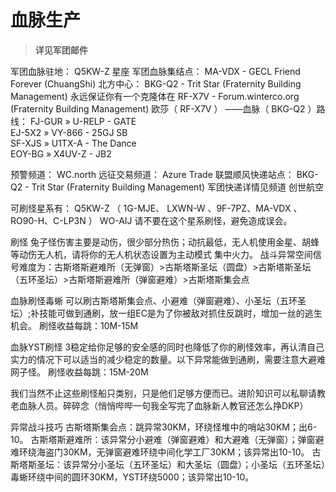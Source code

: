 # 血脉生产

> **详见军团邮件**

军团血脉驻地： Q5KW-Z 星座 军团血脉集结点： MA-VDX - GECL Friend Forever \(ChuangShi\) 北方中心： BKG-Q2 - Trit Star \(Fraternity Building Management\) 永远保证你有一个克隆体在 RF-X7V - Forum.winterco.org \(Fraternity Building Management\) 欧莎（ RF-X7V ） ——血脉（ BKG-Q2 ）路线： FJ-GUR » U-RELP - GATE  
EJ-5X2 » VY-866 - 25GJ SB  
SF-XJS » U1TX-A - The Dance  
EOY-BG » X4UV-Z - JB2

预警频道： WC.north 远征交易频道： Azure Trade 联盟顺风快递站点： BKG-Q2 - Trit Star \(Fraternity Building Management\) 军团快递详情见频道 创世航空

可刷怪星系有： Q5KW-Z （ 1G-MJE、 LXWN-W 、9F-7PZ、MA-VDX 、RO90-H、C-LP3N ） WO-AIJ 请不要在这个星系刷怪，避免造成误会。

刷怪 兔子怪伤害主要是动伤，很少部分热伤；动抗最低，无人机使用金星、胡蜂等动伤无人机，请将你的无人机状态设置为主动模式 集中火力。 战斗异常空间信号难度为：古斯塔斯避难所（无弹窗）&gt;古斯塔斯圣坛（圆盘）&gt;古斯塔斯圣坛（五环圣坛）&gt;古斯塔斯避难所（弹窗避难）&gt;古斯塔斯集会点

血脉刷怪毒蜥 可以刷古斯塔斯集会点、小避难（弹窗避难）、小圣坛（五环圣坛）;补技能可做到通刷，放一组EC是为了你被敌对抓住反跳时，增加一丝的逃生机会。 刷怪收益每跳：10M-15M

血脉YST刷怪 3稳定给你足够的安全感的同时也降低了你的刷怪效率，再认清自己实力的情况下可以适当的减少稳定的数量。以下异常能做到通刷，需要注意大避难网子怪。 刷怪收益每跳：15M-20M

我们当然不止这些刷怪船只类别，只是他们足够方便而已。进阶知识可以私聊请教老血脉人员。碎碎念（悄悄哔哔一句我全写完了血脉新人教官还怎么挣DKP）

异常战斗技巧 古斯塔斯集会点：跳异常30KM，环绕怪堆中的哨站30KM；出6-10。 古斯塔斯避难所：该异常分小避难（弹窗避难）和大避难（无弹窗）；弹窗避难环绕海盗门30KM，无弹窗避难环绕中间化学工厂30KM；该异常出10-10。 古斯塔斯圣坛：该异常分小圣坛（五环圣坛）和大圣坛（圆盘）；小圣坛（五环圣坛）毒蜥环绕中间的圆环30KM，YST环绕5000；该异常出10-10。

